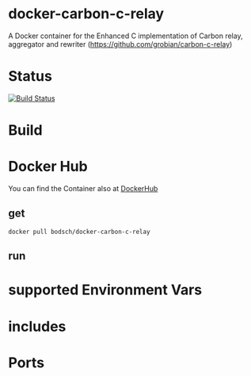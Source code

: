 docker-carbon-c-relay
=====================

A Docker container for the Enhanced C implementation of Carbon relay, aggregator and rewriter (https://github.com/grobian/carbon-c-relay)

# Status

[![Build Status](https://travis-ci.org/bodsch/docker-carbon-c-relay.svg?branch=master)](https://travis-ci.org/bodsch/docker-carbon-c-relay)

# Build


# Docker Hub

You can find the Container also at  [DockerHub](https://hub.docker.com/r/bodsch/docker-carbon-c-relay)

## get

    docker pull bodsch/docker-carbon-c-relay

## run


# supported Environment Vars


# includes


# Ports

